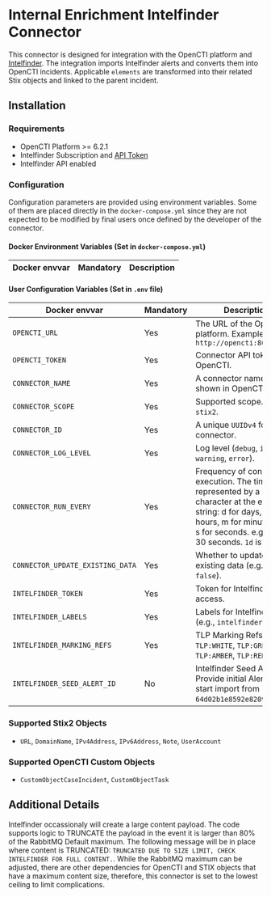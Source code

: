 # Internal Enrichment Intelfinder Connector

This connector is designed for integration with the OpenCTI platform and [Intelfinder](https://intelfinder.io/). The integration imports Intelfinder alerts and converts them into OpenCTI incidents. Applicable `elements` are transformed into their related Stix objects and linked to the parent incident. 

## Installation

### Requirements

- OpenCTI Platform >= 6.2.1
- Intelfinder Subscription and [API Token](https://dash.intelfinder.io/integrations.php?i=api)
- Intelfinder API enabled

### Configuration

Configuration parameters are provided using environment variables. Some of them are placed directly in the `docker-compose.yml` since they are not expected to be modified by final users once defined by the developer of the connector.

#### Docker Environment Variables (Set in `docker-compose.yml`)

| Docker envvar             | Mandatory | Description                            |
| ------------------------- | --------- | -------------------------------------- |

#### User Configuration Variables (Set in `.env` file)

| Docker envvar                       | Mandatory | Description                                                                                                                                                                                                         |
| ----------------------------------- | --------- |---------------------------------------------------------------------------------------------------------------------------------------------------------------------------------------------------------------------|
| `OPENCTI_URL`                       | Yes       | The URL of the OpenCTI platform. Example: `http://opencti:8080`                                                                                                                                                     |
| `OPENCTI_TOKEN`                     | Yes       | Connector API token for OpenCTI.                                                                                                                                                                                    |
| `CONNECTOR_NAME`                    | Yes       | A connector name to be shown in OpenCTI.                                                                                                                                                                            |
| `CONNECTOR_SCOPE`                   | Yes       | Supported scope. E.g., `stix2`.                                                                                                                                                                                     |
| `CONNECTOR_ID`                      | Yes       | A unique `UUIDv4` for this connector.                                                                                                                                                                               |
| `CONNECTOR_LOG_LEVEL`               | Yes       | Log level (`debug`, `info`, `warning`, `error`).                                                                                                                                                                    |
| `CONNECTOR_RUN_EVERY`               | Yes       | Frequency of connector execution. The time unit is represented by a single character at the end of the string: d for days, h for hours, m for minutes, and s for seconds. e.g., `30s` is 30 seconds. `1d` is 1 day. |
| `CONNECTOR_UPDATE_EXISTING_DATA`    | Yes       | Whether to update existing data (e.g., `true` or `false`).                                                                                                                                                          |
| `INTELFINDER_TOKEN`                 | Yes       | Token for Intelfinder access.                                                                                                                                                                                       |
| `INTELFINDER_LABELS`                | Yes       | Labels for Intelfinder data. (e.g., `intelfinder,osint`)                                                                                                                                                            |
| `INTELFINDER_MARKING_REFS`          | Yes       | TLP Marking Refs e.g., `TLP:WHITE`, `TLP:GREEN`, `TLP:AMBER`, `TLP:RED`                                                                                                                                             |
| `INTELFINDER_SEED_ALERT_ID`         | No        | Intelfinder Seed Alert ID, Provide initial Alert ID to start import from (e.g., `64d02b1e8592e8209a077bf2`)                                                                                                         |

### Supported Stix2 Objects

- `URL`, `DomainName`, `IPv4Address`, `IPv6Address`, `Note`, `UserAccount`

### Supported OpenCTI Custom Objects

- `CustomObjectCaseIncident`, `CustomObjectTask`

## Additional Details
Intelfinder occassionaly will create a large content payload. The code supports logic to TRUNCATE the payload in the event it is larger than 80% of the RabbitMQ Default maximum. The following message will be in place where content is TRUNCATED: `TRUNCATED DUE TO SIZE LIMIT, CHECK INTELFINDER FOR FULL CONTENT.`. While the RabbitMQ maximum can be adjusted, there are other dependencies for OpenCTI and STIX objects that have a maximum content size, therefore, this connector is set to the lowest ceiling to limit complications.
